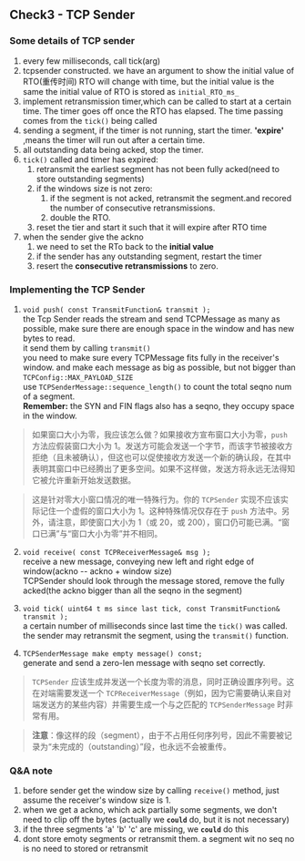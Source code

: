 ## Check3 - TCP Sender

### Some details of TCP sender
1. every few milliseconds, call tick(arg)
2. tcpsender constructed. we have an argument to show the initial value of 
RTO(重传时间) RTO will change with time, but the initial value is the same
the initial value of RTO is stored as `initial_RTO_ms_`
3. implement retransmission timer,which can be called to start at a certain
time. The timer goes off once the RTO has elapsed. The time passing comes from
the `tick()` being called
4. sending a segment, if the timer is not running, start the timer.
**'expire'** ,means the timer will run out after a certain time.
5. all outstanding data being acked, stop the timer.
6. `tick()` called and timer has expired:
    1. retransmit the earliest segment has not been fully acked(need to 
    store outstanding segments)
    2. if the windows size is not zero:
        1. if the segment is not acked, retransmit the segment.and recored
        the number of consecutive retransmissions.
        2. double the RTO. 
    3. reset the tier and start it such that it will expire after RTO time
7. when the sender give the ackno
    1. we need to set the RTo back to the **initial value**
    2. if the sender has any outstanding segment, restart the timer
    3. resert the **consecutive retransmissions** to zero.


### Implementing the TCP Sender

1. `void push( const TransmitFunction& transmit );`  
the Tcp Sender reads the stream and send TCPMessage as many as possible,
make sure there are enough space in the window and has new bytes to read.  
it send them by calling `transmit()`  
you need to make sure every TCPMessage fits fully in the receiver's window.
and make each message as big as possible, but not bigger than `TCPConfig::MAX_PAYLOAD_SIZE`  
use `TCPSenderMessage::sequence_length()` to count the total seqno num of a segment.  
**Remember:** the SYN and FIN flags also has a seqno, they occupy space in the window.
> 如果窗口大小为零，我应该怎么做？如果接收方宣布窗口大小为零，`push` 方法应假装窗口大小为 1。发送方可能会发送一个字节，而该字节被接收方拒绝（且未被确认），但这也可以促使接收方发送一个新的确认段，在其中表明其窗口中已经腾出了更多空间。如果不这样做，发送方将永远无法得知它被允许重新开始发送数据。

> 这是针对零大小窗口情况的唯一特殊行为。你的 `TCPSender` 实现不应该实际记住一个虚假的窗口大小为 1。这种特殊情况仅存在于 `push` 方法中。另外，请注意，即使窗口大小为 1（或 20，或 200），窗口仍可能已满。“窗口已满”与“窗口大小为零”并不相同。

2. `void receive( const TCPReceiverMessage& msg );`  
receive a new message, conveying new left and right edge of window(ackno -- ackno + window size)  
TCPSender should look through the message stored, remove the fully acked(the ackno bigger than all the seqno in the segment)

3. `void tick( uint64 t ms since last tick, const TransmitFunction& transmit );`  
a certain number of milliseconds since last time the `tick()` was called.
the sender may retransmit the segment, using the `transmit()` function.

4. `TCPSenderMessage make empty message() const;`  
generate and send a zero-len message with seqno set correctly.
> `TCPSender` 应该生成并发送一个长度为零的消息，同时正确设置序列号。这在对端需要发送一个 `TCPReceiverMessage`（例如，因为它需要确认来自对端发送方的某些内容）并需要生成一个与之匹配的 `TCPSenderMessage` 时非常有用。

> **注意**：像这样的段（segment），由于不占用任何序列号，因此不需要被记录为“未完成的（outstanding）”段，也永远不会被重传。


### Q&A note
1. before sender get the window size by calling `receive()` method, 
just assume the receiver's window size is 1.
2. when we get a ackno, which ack partially some segments, we don't need to
clip off the bytes (actually we **`could`** do, but it is not necessary)
3. if the three segments 'a' 'b' 'c' are missing, we **`could`** do this
4. dont store emoty segments or retransmit them. a segment wit no seq no is
no need to stored or retransmit
